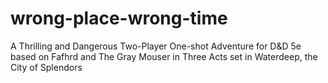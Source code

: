# wrong-place-wrong-time
A Thrilling and Dangerous Two-Player One-shot Adventure for D&amp;D 5e based on Fafhrd and The Gray Mouser in Three Acts set in Waterdeep, the City of Splendors
